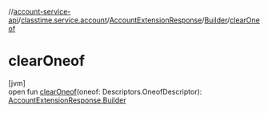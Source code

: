 //[account-service-api](../../../../index.md)/[classtime.service.account](../../index.md)/[AccountExtensionResponse](../index.md)/[Builder](index.md)/[clearOneof](clear-oneof.md)

# clearOneof

[jvm]\
open fun [clearOneof](clear-oneof.md)(oneof: Descriptors.OneofDescriptor): [AccountExtensionResponse.Builder](index.md)
